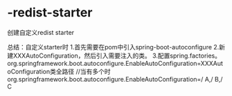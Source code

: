 # -redist-starter
创建自定义redist starter

总结：自定义starter时
1.首先需要在pom中引入spring-boot-autoconfigure
2.新建XXXAutoConfiguration，然后引入需要注入的类。
3.配置spring.factories。
org.springframework.boot.autoconfigure.EnableAutoConfiguration=XXXAutoConfiguration类全路径
//当有多个时
org.springframework.boot.autoconfigure.EnableAutoConfiguration=/
A,/
B,/
C

